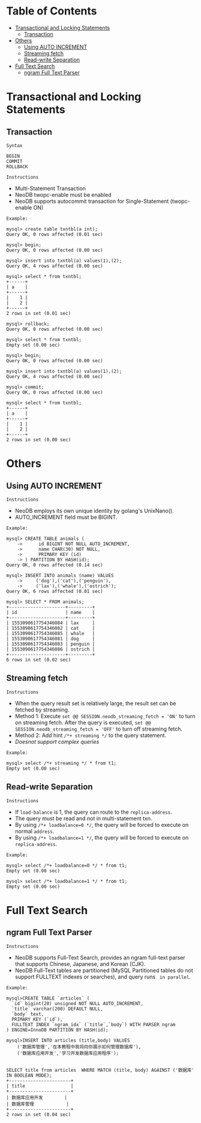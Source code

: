 # Table of Contents

- [Transactional and Locking Statements](#transactional-and-locking-statements)
  - [Transaction](#transaction)
- [Others](#others)
  - [Using AUTO INCREMENT](#using-auto-increment)
  - [Streaming fetch](#streaming-fetch)
  - [Read-write Separation](#read-write-separation)
- [Full Text Search](#full-text-search)
  - [ngram Full Text Parser](#ngram-full-text-parser)

# Transactional and Locking Statements

## Transaction

`Syntax`

```
BEGIN
COMMIT
ROLLBACK
```

`Instructions`

- Multi-Statement Transaction
- NeoDB twopc-enable must be enabled
- NeoDB supports autocommit transaction for Single-Statement (twopc-enable ON)

`Example: `

```
mysql> create table txntbl(a int);
Query OK, 0 rows affected (0.01 sec)

mysql> begin;
Query OK, 0 rows affected (0.00 sec)

mysql> insert into txntbl(a) values(1),(2);
Query OK, 4 rows affected (0.00 sec)

mysql> select * from txntbl;
+------+
| a    |
+------+
|    1 |
|    2 |
+------+
2 rows in set (0.01 sec)

mysql> rollback;
Query OK, 0 rows affected (0.00 sec)

mysql> select * from txntbl;
Empty set (0.00 sec)

mysql> begin;
Query OK, 0 rows affected (0.00 sec)

mysql> insert into txntbl(a) values(1),(2);
Query OK, 4 rows affected (0.00 sec)

mysql> commit;
Query OK, 0 rows affected (0.00 sec)

mysql> select * from txntbl;
+------+
| a    |
+------+
|    1 |
|    2 |
+------+
2 rows in set (0.00 sec)

```

# Others

## Using AUTO INCREMENT

`Instructions`

- NeoDB employs its own unique identity by golang's UnixNano().
- AUTO_INCREMENT field must be BIGINT.

`Example: `

```
mysql> CREATE TABLE animals (
    ->      id BIGINT NOT NULL AUTO_INCREMENT,
    ->      name CHAR(30) NOT NULL,
    ->      PRIMARY KEY (id)
    -> ) PARTITION BY HASH(id);
Query OK, 0 rows affected (0.14 sec)

mysql> INSERT INTO animals (name) VALUES
    ->     ('dog'),('cat'),('penguin'),
    ->     ('lax'),('whale'),('ostrich');
Query OK, 6 rows affected (0.01 sec)

mysql> SELECT * FROM animals;
+---------------------+---------+
| id                  | name    |
+---------------------+---------+
| 1553090617754346084 | lax     |
| 1553090617754346082 | cat     |
| 1553090617754346085 | whale   |
| 1553090617754346081 | dog     |
| 1553090617754346083 | penguin |
| 1553090617754346086 | ostrich |
+---------------------+---------+
6 rows in set (0.02 sec)
```

## Streaming fetch

`Instructions`

- When the query result set is relatively large, the result set can be fetched by streaming.
- Method 1: Execute `set @@ SESSION.neodb_streaming_fetch = 'ON'` to turn on streaming fetch. After the query is executed, `set @@ SESSION.neodb_streaming_fetch = 'OFF'` to turn off streaming fetch.
- Method 2: Add hint `/*+ streaming */` to the query statement.
- _Doesnot support complex queries_

`Example: `

```
mysql> select /*+ streaming */ * from t1;
Empty set (0.00 sec)
```

## Read-write Separation

`Instructions`

- If `load-balance` is 1, the query can route to the `replica-address`.
- The query must be read and not in multi-statement txn.
- By using `/*+ loadbalance=0 */`, the query will be forced to execute on normal `address`.
- By using `/*+ loadbalance=1 */`, the query will be forced to execute on `replica-address`.

`Example: `

```
mysql> select /*+ loadbalance=0 */ * from t1;
Empty set (0.00 sec)

mysql> select /*+ loadbalance=1 */ * from t1;
Empty set (0.00 sec)
```

# Full Text Search

## ngram Full Text Parser

`Instructions`

- NeoDB supports Full-Text Search, provides an ngram full-text parser that supports Chinese, Japanese, and Korean (CJK).
- NeoDB Full-Text tables are partitioned (MySQL Partitioned tables do not support FULLTEXT indexes or searches), and query runs ` in parallel`.

`Example: `

```
mysql>CREATE TABLE `articles` (
  `id` bigint(20) unsigned NOT NULL AUTO_INCREMENT,
  `title` varchar(200) DEFAULT NULL,
  `body` text,
  PRIMARY KEY (`id`),
  FULLTEXT INDEX `ngram_idx` (`title`,`body`) WITH PARSER ngram
) ENGINE=InnoDB PARTITION BY HASH(id);

mysql>INSERT INTO articles (title,body) VALUES
    ('数据库管理','在本教程中我将向你展示如何管理数据库'),
    ('数据库应用开发','学习开发数据库应用程序');


SELECT title from articles  WHERE MATCH (title, body) AGAINST ('数据库' IN BOOLEAN MODE);
+-----------------------+
| title                 |
+-----------------------+
| 数据库应用开发        |
| 数据库管理            |
+-----------------------+
2 rows in set (0.04 sec)
```

